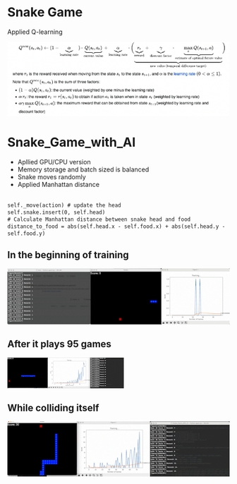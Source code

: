 # Snake Game #

Applied Q-learning


![Bellman Equation](./img/Bellman_equation.png)




# Snake_Game_with_AI

- Apllied GPU/CPU version
- Memory storage and batch sized is balanced
- Snake moves randomly
- Applied Manhattan distance 

```

self._move(action) # update the head
self.snake.insert(0, self.head)
# Calculate Manhattan distance between snake head and food
distance_to_food = abs(self.head.x - self.food.x) + abs(self.head.y - self.food.y)

```

## In the beginning of training 
![Training clip](./img/test.gif)


## After it plays 95 games

![After it plays few games](./img/test_3.gif)


## While colliding itself

![After it plays few games](./img/test_2.gif)




